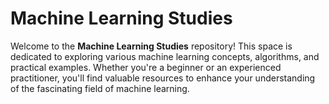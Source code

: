 # Machine Learning Studies

Welcome to the **Machine Learning Studies** repository! This space is dedicated to exploring various machine learning concepts, algorithms, and practical examples. Whether you're a beginner or an experienced practitioner, you'll find valuable resources to enhance your understanding of the fascinating field of machine learning.
